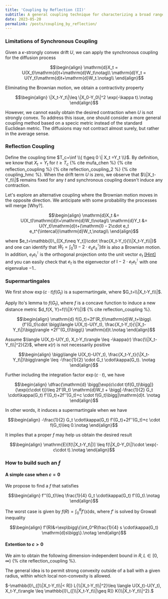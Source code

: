 ```yaml
---
title: 'Coupling by Reflection (II)'
subtitle: A general coupling technique for characterizing a broad range of diffusions.
date: 2023-05-20 
permalink: /posts/coupling_by_reflection/
---
```


### Limitations of Synchronous Coupling

Given a $\kappa$-strongly convex drift $U$, we can apply the synchronous coupling for the diffusion process

$$\begin{align}
  \mathrm{d}X_t = U(X_t)\mathrm{d}t+\mathrm{d}W_t\notag\\
  \mathrm{d}Y_t = U(Y_t)\mathrm{d}t+\mathrm{d}W_t.\notag\\
\end{align}$$

Eliminating the Brownian motion, we obtain a contractivity property

$$\begin{align}
  \|X_t-Y_t\|\leq \|X_0-Y_0\|^2 \exp(-\kappa t).\notag
\end{align}$$

However, we cannot easily obtain the desired contraction when $U$ is not strongly convex. To address this issue, one should consider a more general coupling method based on a specic metric instead of the standard Euclidean metric. The diffusions may not contract almost surely, but rather in the average sense.

### Reflection Coupling

Define the coupling time $T_c=\inf \\{ t\geq 0  \| X_t =Y_t \\}$. By definition, we know that $X_t=Y_t$ for $t\geq T_c$ {% cite mufa_chen %} {% cite reflection_coupling %} {% cite reflection_coupling_2 %}  {% cite coupling_hmc %}. When the drift term $U$ is zero, we observe that $\\|X_t-Y_t\\|$ remains fixed for any $t$ and synchronous coupling doesn't induce any contraction. 

Let's explore an alternative coupling where the Brownian motion moves in the opposite direction. We anticipate with some probability the processes will merge [Why?].

$$\begin{align}
  \mathrm{d}X_t &= U(X_t)\mathrm{d}t+\mathrm{d}W_t\notag\\
  \mathrm{d}Y_t &= U(Y_t)\mathrm{d}t+(\mathrm{I} - 2\cdot e_t e_t^{\intercal})\mathrm{d}W_t,\notag\\
\end{align}$$

where $e_t=\mathbb{I}\_{[X_t\neq Y_t]}\cdot \frac{X_t-Y_t}{\\|X_t-Y_t\\|}$ and one can identify that $\widetilde W_t=\int_0^t \big[\mathrm{I} - 2\cdot e_s e_s^{\intercal} \big]\mathrm{d} s$ is also a Brownian motion. In addition, $e_t e_t^{\intercal}$ is the orthogonal projection onto the unit vector $e_t$ [\[Hint\]](https://textbooks.math.gatech.edu/ila/projections.html) and you can easily check that $e_t$ is the eigenvector of $\mathrm{I} - 2\cdot e_t e_t^{\intercal}$ with one eigenvalue $-1$..


### Supermartingales 

We first show $\exp(c\cdot t)f(G_t)$ is a supermartingale, where $G_t=\\|X_t-Y_t\\|$.

Apply Ito's lemma to $f(G_t)$, where $f$ is a concave function to induce a new distance metric $d_f(X, Y)=f(\\|X-Y\\|)$ {% cite reflection_coupling %}.

$$\begin{align}
  \mathrm{d} f(G_t)=2f'(R_t)\mathrm{d}W_t+\bigg\{f'(G_t)\cdot \bigg\langle U(X_t)-U(Y_t), \frac{X_t-Y_t}{\|X_t-Y_t\|}\bigg\rangle +2f''(G_t)\bigg\} \mathrm{d}t.\notag
\end{align}$$

Assume $\langle U(X_t)-U(Y_t), X_t-Y_t\rangle \leq -\kappa(r) \frac{\\|X_t-Y_t\\|^2}{2}$, where $\kappa(r)$ is not necessarily positive

$$\begin{align}
  \bigg\langle U(X_t)-U(Y_t), \frac{X_t-Y_t}{\|X_t-Y_t\|}\bigg\rangle \leq -\frac{1}{2} \cdot G_t \cdot\kappa(G_t). \notag
\end{align}$$

Further including the integration factor $\exp(c\cdot t)$, we have

$$\begin{align}
  \dfrac{\mathrm{d} \bigg[\exp(c\cdot t)f(G_t)\bigg]}{\exp(c\cdot t)}\leq 2f'(R_t) \mathrm{d}W_t + \bigg[-\frac{1}{2} G_t \cdot\kappa(G_t) f'(G_t)+2f''(G_t)+c \cdot f(G_t)\bigg]\mathrm{d}t. \notag
\end{align}$$

In other words, it induces a supermartingale when we have

$$\begin{align}
-\frac{1}{2} G_t \cdot\kappa(G_t) f'(G_t)+2f''(G_t)+c \cdot f(G_t)\leq 0.\notag
\end{align}$$


It implies that a proper $f$ may help us obtain the desired result

$$\begin{align}
  \mathrm{E}[f(\|X_t-Y_t\|)] \leq f(\|X_0-Y_0\|)\cdot \exp(-c\cdot t).\notag
\end{align}$$



### How to build such an $f$

#### A simple case when $c = 0$

We propose to find a $f$ that satisfies 

$$\begin{align}
f''(G_t)\leq \frac{1}{4} G_t \cdot\kappa(G_t) f'(G_t).\notag
\end{align}$$

The worst case is given by $f(R)=\int_0^{R} f'(s) \mathrm{d}s$, where $f'$ is solved by Growall inequality

$$\begin{align}
f'(R)&=\exp\bigg\{\int_0^R\frac{1}{4} s \cdot\kappa(G_t) \mathrm{d}s\bigg\}.\notag
\end{align}$$

#### Extention to $c>0$

We aim to obtain the following dimension-independent bound in $R, L\in [0, \infty)$ {% cite reflection_coupling %}.

The general idea is to permit strong convexity outside of a ball with a given radius, within which local non-convexity is allowed.

$-\mathbb{I}\_{[\\|X_t-Y_t\\|< R]} L{\\|X_t-Y_t\\|^2}\leq \langle U(X_t)-U(Y_t), X_t-Y_t\rangle \leq \mathbb{I}\_{[\\|X_t-Y_t\\|\geq R]} K{\\|X_t-Y_t\\|^2}.$